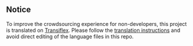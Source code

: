 ## Notice

To improve the crowdsourcing experience for non-developers, this project is translated
on [Transiflex](https://www.transifex.com/qwertycube/apk-editor-studio/).
Please follow the [translation instructions](https://github.com/kefir500/apk-editor-studio/wiki/Translation-Guide)
and avoid direct editing of the language files in this repo.
